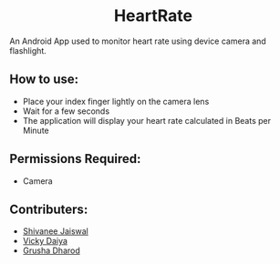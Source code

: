 <div align="center">
	<h1>HeartRate</h1>
</div>

An Android App used to monitor heart rate using device camera and flashlight.

## How to use:
* Place your index finger lightly on the camera lens
* Wait for a few seconds
* The application will display your heart rate calculated in Beats per Minute

## Permissions Required:
* Camera

## Contributers:
* [Shivanee Jaiswal](https://github.com/shivaneej)
* [Vicky Daiya](https://github.com/vickydaiya)
* [Grusha Dharod](https://github.com/grushad)

